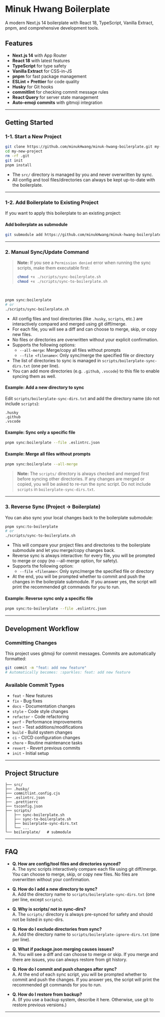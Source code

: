 # Minuk Hwang Boilerplate

A modern Next.js 14 boilerplate with React 18, TypeScript, Vanilla Extract, pnpm, and comprehensive development tools.

## Features

- **Next.js 14** with App Router
- **React 18** with latest features
- **TypeScript** for type safety
- **Vanilla Extract** for CSS-in-JS
- **pnpm** for fast package management
- **ESLint + Prettier** for code quality
- **Husky** for Git hooks
- **commitlint** for checking commit message rules
- **React Query** for server state management
- **Auto-emoji commits** with gitmoji integration

---

## Getting Started

### 1-1. Start a New Project

```bash
git clone https://github.com/minukHwang/minuk-hwang-boilerplate.git my-new-project
cd my-new-project
rm -rf .git
git init
pnpm install
```

- The `src/` directory is managed by you and never overwritten by sync.
- All config and tool files/directories can always be kept up-to-date with the boilerplate.

---

### 1-2. Add Boilerplate to Existing Project

If you want to apply this boilerplate to an existing project:

#### Add boilerplate as submodule

```bash
git submodule add https://github.com/minukHwang/minuk-hwang-boilerplate.git boilerplate
```

---

### 2. Manual Sync/Update Command

> **Note:**
> If you see a `Permission denied` error when running the sync scripts, make them executable first:
>
> ```bash
> chmod +x ./scripts/sync-boilerplate.sh
> chmod +x ./scripts/sync-to-boilerplate.sh
> ```

<br/>

```bash
pnpm sync:boilerplate
# or
./scripts/sync-boilerplate.sh
```

- All config files and tool directories (like `.husky`, `scripts`, etc.) are interactively compared and merged using git diff/merge.
- For each file, you will see a diff and can choose to merge, skip, or copy new files.
- No files or directories are overwritten without your explicit confirmation.
- Supports the following options:
  - `--all-merge`: Merge/copy all files without prompts
  - `--file <filename>`: Only sync/merge the specified file or directory
- The list of directories to sync is managed in `scripts/boilerplate-sync-dirs.txt` (one per line).
- You can add more directories (e.g. `.github`, `.vscode`) to this file to enable syncing them as well.

#### Example: Add a new directory to sync

Edit `scripts/boilerplate-sync-dirs.txt` and add the directory name (do not include `scripts`):

```
.husky
.github
.vscode
```

#### Example: Sync only a specific file

```bash
pnpm sync:boilerplate --file .eslintrc.json
```

#### Example: Merge all files without prompts

```bash
pnpm sync:boilerplate --all-merge
```

> **Note:**
> The `scripts/` directory is always checked and merged first before syncing other directories. If any changes are merged or copied, you will be asked to re-run the sync script. Do not include `scripts` in `boilerplate-sync-dirs.txt`.

---

### 3. Reverse Sync (Project → Boilerplate)

You can also sync your local changes back to the boilerplate submodule:

```bash
pnpm sync:to-boilerplate
# or
./scripts/sync-to-boilerplate.sh
```

- This will compare your project files and directories to the boilerplate submodule and let you merge/copy changes back.
- Reverse sync is always interactive: for every file, you will be prompted to merge or copy (no --all-merge option, for safety).
- Supports the following option:
  - `--file <filename>`: Only sync/merge the specified file or directory
- At the end, you will be prompted whether to commit and push the changes in the boilerplate submodule. If you answer yes, the script will print the recommended git commands for you to run.

#### Example: Reverse sync only a specific file

```bash
pnpm sync:to-boilerplate --file .eslintrc.json
```

---

## Development Workflow

### Committing Changes

This project uses gitmoji for commit messages. Commits are automatically formatted:

```bash
git commit -m "feat: add new feature"
# Automatically becomes: :sparkles: feat: add new feature
```

### Available Commit Types

- `feat` - New features
- `fix` - Bug fixes
- `docs` - Documentation changes
- `style` - Code style changes
- `refactor` - Code refactoring
- `perf` - Performance improvements
- `test` - Test additions/modifications
- `build` - Build system changes
- `ci` - CI/CD configuration changes
- `chore` - Routine maintenance tasks
- `revert` - Revert previous commits
- `init` - Initial setup

---

## Project Structure

```
├── src/
├── .husky/
├── commitlint.config.cjs
├── .eslintrc.json
├── .prettierrc
├── tsconfig.json
├── scripts/
│   ├── sync-boilerplate.sh
│   ├── sync-to-boilerplate.sh
│   ├── boilerplate-sync-dirs.txt
│   └── ...
└── boilerplate/   # submodule
```

---

## FAQ

- **Q. How are config/tool files and directories synced?**  
  A. The sync scripts interactively compare each file using git diff/merge. You can choose to merge, skip, or copy new files. No files are overwritten without your confirmation.

- **Q. How do I add a new directory to sync?**  
  A. Add the directory name to `scripts/boilerplate-sync-dirs.txt` (one per line, except `scripts`).

- **Q. Why is scripts/ not in sync-dirs?**  
  A. The `scripts/` directory is always pre-synced for safety and should not be listed in sync-dirs.

- **Q. How do I exclude directories from sync?**  
  A. Add the directory name to `scripts/boilerplate-ignore-dirs.txt` (one per line).

- **Q. What if package.json merging causes issues?**  
  A. You will see a diff and can choose to merge or skip. If you merge and there are issues, you can always restore from git history.

- **Q. How do I commit and push changes after sync?**  
  A. At the end of each sync script, you will be prompted whether to commit and push the changes. If you answer yes, the script will print the recommended git commands for you to run.

- **Q. How do I restore from backup?**  
  A. (If you use a backup system, describe it here. Otherwise, use git to restore previous versions.)

---
